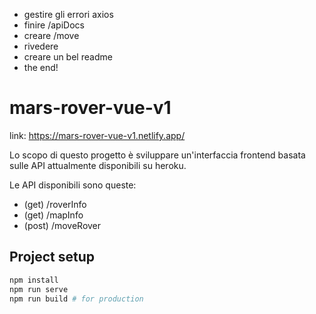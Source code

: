 - gestire gli errori axios
- finire /apiDocs
- creare /move
- rivedere 
- creare un bel readme
- the end!

# mars-rover-vue-v1
link: https://mars-rover-vue-v1.netlify.app/

Lo scopo di questo progetto è sviluppare un'interfaccia frontend basata sulle API attualmente disponibili su heroku. 

Le API disponibili sono queste:
* (get) /roverInfo
* (get) /mapInfo
* (post) /moveRover

## Project setup
```sh
npm install
npm run serve
npm run build # for production
```

